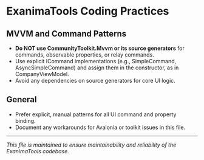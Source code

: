 # ExanimaTools Coding Practices

## MVVM and Command Patterns
- **Do NOT use CommunityToolkit.Mvvm or its source generators** for commands, observable properties, or relay commands. 
- Use explicit ICommand implementations (e.g., SimpleCommand, AsyncSimpleCommand) and assign them in the constructor, as in CompanyViewModel.
- Avoid any dependencies on source generators for core UI logic.

## General
- Prefer explicit, manual patterns for all UI command and property binding.
- Document any workarounds for Avalonia or toolkit issues in this file.

---

*This file is maintained to ensure maintainability and reliability of the ExanimaTools codebase.*
